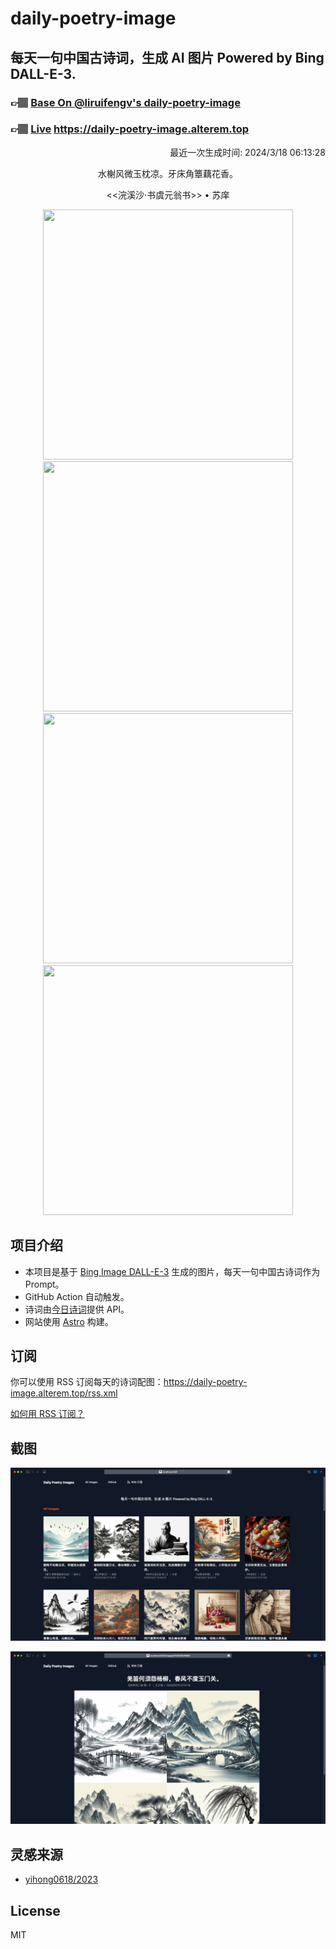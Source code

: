 
# daily-poetry-image

## 每天一句中国古诗词，生成 AI 图片 Powered by Bing DALL-E-3.

### 👉🏽 [Base On @liruifengv's daily-poetry-image](https://github.com/liruifengv/daily-poetry-image)

### 👉🏽 [Live](https://daily-poetry-image.alterem.top/) https://daily-poetry-image.alterem.top

<p align="right">
  最近一次生成时间: 2024/3/18 06:13:28
</p>
<p align="center">
水榭风微玉枕凉。牙床角簟藕花香。
</p>
<p align="center">
<<浣溪沙·书虞元翁书>> • 苏庠
</p>
<p align="center">
<img src="https://tse2.mm.bing.net/th/id/OIG3.bp3Chl9PdKtClkhURtg1" height="400" width="400" />
<img src="https://tse2.mm.bing.net/th/id/OIG3.4xCNMvWiT47fFyz.8FK2" height="400" width="400" />
<img src="https://tse1.mm.bing.net/th/id/OIG3.AjyVa_nua3a8vPLqWLCe" height="400" width="400" />
<img src="https://tse1.mm.bing.net/th/id/OIG3.7cv2qAK2jI.oq907GprQ" height="400" width="400" />
</p>

## 项目介绍

-   本项目是基于 [Bing Image DALL-E-3](https://www.bing.com/images/create) 生成的图片，每天一句中国古诗词作为 Prompt。
-   GitHub Action 自动触发。
-   诗词由[今日诗词](https://www.jinrishici.com/)提供 API。
-   网站使用 [Astro](https://astro.build) 构建。

## 订阅

你可以使用 RSS 订阅每天的诗词配图：https://daily-poetry-image.alterem.top/rss.xml

[如何用 RSS 订阅？](https://zhuanlan.zhihu.com/p/55026716)

## 截图

![图片列表](./screenshots/Snipaste_2023-12-28_21-00-26.png)

![图片详情](./screenshots/Snipaste_2023-12-28_21-00-53.png)

## 灵感来源

-   [yihong0618/2023](https://github.com/yihong0618/2023)

## License

MIT
